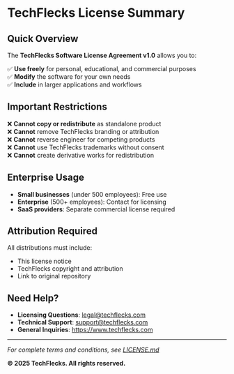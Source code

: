 # TechFlecks License Summary

## Quick Overview

The **TechFlecks Software License Agreement v1.0** allows you to:

✅ **Use freely** for personal, educational, and commercial purposes  
✅ **Modify** the software for your own needs  
✅ **Include** in larger applications and workflows  

## Important Restrictions

❌ **Cannot copy or redistribute** as standalone product  
❌ **Cannot** remove TechFlecks branding or attribution  
❌ **Cannot** reverse engineer for competing products  
❌ **Cannot** use TechFlecks trademarks without consent  
❌ **Cannot** create derivative works for redistribution  

## Enterprise Usage

- **Small businesses** (under 500 employees): Free use
- **Enterprise** (500+ employees): Contact for licensing
- **SaaS providers**: Separate commercial license required

## Attribution Required

All distributions must include:
- This license notice
- TechFlecks copyright and attribution
- Link to original repository

## Need Help?

- **Licensing Questions**: legal@techflecks.com
- **Technical Support**: support@techflecks.com
- **General Inquiries**: https://www.techflecks.com

---

*For complete terms and conditions, see [LICENSE.md](LICENSE.md)*

**© 2025 TechFlecks. All rights reserved.**
